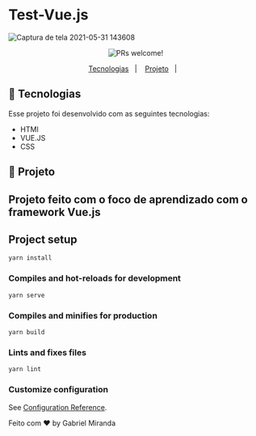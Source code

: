 # Test-Vue.js


![Captura de tela 2021-05-31 143608](https://user-images.githubusercontent.com/57048555/120226509-b74c4080-c21d-11eb-9efa-06604287d3cd.jpg)


<p align="center">
 <img src="https://img.shields.io/static/v1?label=PRs&message=welcome&color=49AA26&labelColor=000000" alt="PRs welcome!" />
</p>

<p align="center">
  <a href="#-tecnologias">Tecnologias</a>&nbsp;&nbsp;&nbsp;|&nbsp;&nbsp;&nbsp;
  <a href="#-projeto">Projeto</a>&nbsp;&nbsp;&nbsp;|&nbsp;&nbsp;&nbsp;
</p>

## 🚀 Tecnologias
Esse projeto foi desenvolvido com as seguintes tecnologias:

- HTMl
- VUE.JS
- CSS

## 🚀 Projeto

Projeto feito com o foco de aprendizado com o framework Vue.js
---

## Project setup
```
yarn install
```

### Compiles and hot-reloads for development
```
yarn serve
```

### Compiles and minifies for production
```
yarn build
```

### Lints and fixes files
```
yarn lint
```

### Customize configuration
See [Configuration Reference](https://cli.vuejs.org/config/).

Feito com ♥ by Gabriel Miranda
